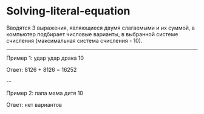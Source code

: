 # Solving-literal-equation

Вводятся 3 выражения, являющиеся двумя слагаемыми и их суммой, а компьютер подбирает числовые варианты, в выбранной системе счисления (максимальная система счисления - 10).

---

Пример 1:
   удар
   удар
  драка
     10
 
Ответ: 8126 + 8126 = 16252

--

Пример 2:
   папа
   мама
   дитя
     10
     
Ответ: нет вариантов
